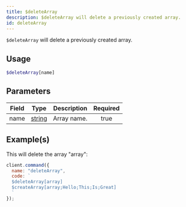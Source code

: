 ```yaml
---
title: $deleteArray
description: $deleteArray will delete a previously created array.
id: deleteArray
---
```


`$deleteArray` will delete a previously created array.

## Usage

```php
$deleteArray[name]
```

## Parameters

| Field | Type                                                                                              | Description | Required |
| ----- | ------------------------------------------------------------------------------------------------- | ----------- | :------: |
| name  | [string](https://developer.mozilla.org/en-US/docs/Web/JavaScript/Reference/Global_Objects/String) | Array name. |   true   |

## Example(s)

This will delete the array "array":

```javascript
client.command({
  name: "deleteArray",
  code: `
  $deleteArray[array]
  $createArray[array;Hello;This;Is;Great]
  `
});
```
